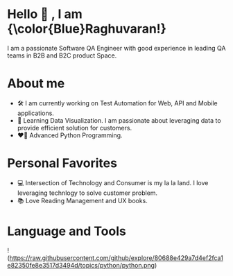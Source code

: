 # Hello 👋 , I am {\color{Blue}Raghuvaran!}

I am a passionate Software QA Engineer with good experience in leading QA teams in B2B and B2C product Space. 

# About me

* 🛠️ I am currently working on Test Automation for Web, API and Mobile applications.
* 🚀 Learning Data Visualization. I am passionate about leveraging data to provide efficient solution for customers. 
* ❤️‍🔥 Advanced Python Programming.

# Personal Favorites

* 💻 Intersection of Technology and Consumer is my la la land. I love leveraging technlogy to solve customer problem.
* 📚 Love Reading Management and UX books.

# Language and Tools
!(https://raw.githubusercontent.com/github/explore/80688e429a7d4ef2fca1e82350fe8e3517d3494d/topics/python/python.png)




